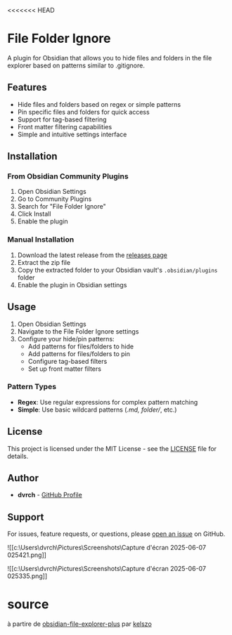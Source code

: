 <<<<<<< HEAD
# File Folder Ignore

A plugin for Obsidian that allows you to hide files and folders in the file explorer based on patterns similar to .gitignore.

## Features

- Hide files and folders based on regex or simple patterns
- Pin specific files and folders for quick access
- Support for tag-based filtering
- Front matter filtering capabilities
- Simple and intuitive settings interface

## Installation

### From Obsidian Community Plugins

1. Open Obsidian Settings
2. Go to Community Plugins
3. Search for "File Folder Ignore"
4. Click Install
5. Enable the plugin

### Manual Installation

1. Download the latest release from the [releases page](https://github.com/dvrch/file_folder_dvrch/releases)
2. Extract the zip file
3. Copy the extracted folder to your Obsidian vault's `.obsidian/plugins` folder
4. Enable the plugin in Obsidian settings

## Usage

1. Open Obsidian Settings
2. Navigate to the File Folder Ignore settings
3. Configure your hide/pin patterns:
   - Add patterns for files/folders to hide
   - Add patterns for files/folders to pin
   - Configure tag-based filters
   - Set up front matter filters

### Pattern Types

- **Regex**: Use regular expressions for complex pattern matching
- **Simple**: Use basic wildcard patterns (*.md, folder/*, etc.)

## License

This project is licensed under the MIT License - see the [LICENSE](LICENSE) file for details.

## Author

- **dvrch** - [GitHub Profile](https://github.com/dvrch)

## Support

For issues, feature requests, or questions, please [open an issue](https://github.com/dvrch/file_folder_dvrch/issues) on GitHub.

![[c:\Users\dvrch\Pictures\Screenshots\Capture d'écran 2025-06-07 025421.png]]

![[c:\Users\dvrch\Pictures\Screenshots\Capture d'écran 2025-06-07 025335.png]]

# source

à partire de [obsidian-file-explorer-plus](https://github.com/kelszo/obsidian-file-explorer-plus) par [kelszo](https://github.com/kelszo)
